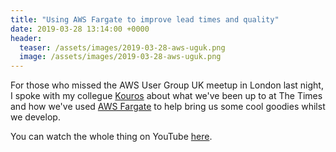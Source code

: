 ```yaml
---
title: "Using AWS Fargate to improve lead times and quality"
date: 2019-03-28 13:14:00 +0000
header:
  teaser: /assets/images/2019-03-28-aws-uguk.png
  image: /assets/images/2019-03-28-aws-uguk.png
---
```


For those who missed the AWS User Group UK meetup in London last night, I spoke
with my collegue [Kouros][kouros] about what we've been up to at The Times and
how we've used [AWS Fargate][fargate] to help bring us some cool goodies whilst
we develop.

You can watch the whole thing on YouTube [here][youtube].

[kouros]: https://www.linkedin.com/in/kouros-aliabadi-93864465/
[fargate]: https://aws.amazon.com/fargate/
[youtube]: https://www.youtube.com/watch?v=hOj9HxiXQ6A
